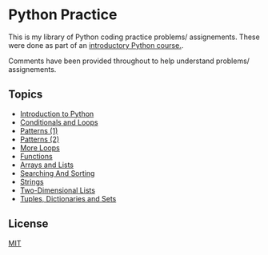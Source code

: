 # Python Practice

This is my library of Python coding practice problems/ assignements. These were done as part of an [introductory Python course.](https://tinyurl.com/2p8mftsv).

Comments have been provided throughout to help understand problems/ assignements. 

## Topics
-  [Introduction to Python](https://github.com/M-AliFida/Python-Course/tree/master/Introduction%20to%20Python)
-  [Conditionals and Loops](https://github.com/M-AliFida/Python-Course/tree/master/Conditionals%20and%20Loops)
-  [Patterns (1)](https://github.com/M-AliFida/Python-Course/tree/master/Patterns%20(1))
-  [Patterns (2)](https://github.com/M-AliFida/Python-Course/tree/master/Patterns%20(2))
-  [More Loops](https://github.com/M-AliFida/Python-Course/tree/master/More%20Loops)
-  [Functions](https://github.com/M-AliFida/Python-Course/tree/master/Functions)
-  [Arrays and Lists](https://github.com/M-AliFida/Python-Course/tree/master/Arrays%20and%20Lists)
-  [Searching And Sorting](https://github.com/M-AliFida/Python-Course/tree/master/Searching%20and%20Sorting)
-  [Strings](https://github.com/M-AliFida/Python-Course/tree/master/Strings)
-  [Two-Dimensional Lists](https://github.com/M-AliFida/Python-Course/tree/master/Two-Dimensional%20List)
- [Tuples, Dictionaries and Sets](https://github.com/M-AliFida/Python-Course/tree/master/Tuples%2C%20Dictionaries%20and%20Sets)

## License
[MIT](https://choosealicense.com/licenses/mit/)
